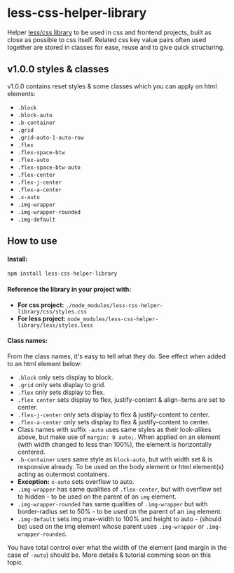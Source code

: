 # less-css-helper-library

Helper [less/css library](https://github.com/code-collabo/less-css-helper-library) to be used in css and frontend projects, built as close as possible to css itself. Related css key value pairs often used together are stored in classes for ease, reuse and to give quick structuring.
 
## v1.0.0 styles & classes
v1.0.0 contains reset styles & some classes which you can apply on html elements:

* `.block` 
* `.block-auto`
* `.b-container` 
* `.grid`
* `.grid-auto-1-auto-row` 
* `.flex` 
* `.flex-space-btw` 
* `.flex-auto` 
* `.flex-space-btw-auto` 
* `.flex-center` 
* `.flex-j-center` 
* `.flex-a-center` 
* `.x-auto` 
* `.img-wrapper` 
* `.img-wrapper-rounded` 
* `.img-default`

## How to use
#### Install:
`npm install less-css-helper-library`

#### Reference the library in your project with:
* **For css project:** `./node_modules/less-css-helper-library/css/styles.css`
* **For less project:** `node_modules/less-css-helper-library/less/styles.less`

#### Class names:
From the class names, it's easy to tell what they do. See effect when added to an html element below:
* `.block` only sets display to block.
* `.grid` only sets display to grid. 
* `.flex` only sets display to flex.
* `.flex center` sets display to flex, justify-content & align-items are set to center. 
* `.flex-j-center` only sets display to flex & justify-content to center.
* `.flex-a-center` only sets display to flex & justify-content to center.
* Class names with suffix `-auto` uses same styles as their look-alikes above, but make use of `margin: 0 auto;`. When applied on an element (with width changed to less than 100%), the element is horizontally centered. 
* `.b-container` uses same style as `block-auto`, but with width set & is responsive already. To be used on the body element or html element(s) acting as outermost containers.
* **Exception:** `x-auto` sets overflow to auto.
* `.img-wrapper` has same qualities of `.flex-center`, but with overflow set to hidden - to be used on the parent of an `img` element.
* `.img-wrapper-rounded` has same qualities of `.img-wrapper` but with border-radius set to 50% - to be used on the parent of an `img` element.
* `.img-default` sets img max-width to 100% and height to auto - (should be) used on the img element whose parent uses `.img-wrapper` or `.img-wrapper-rounded`.

You have total control over what the width of the element (and margin in the case of `-auto`) should be. More details & tutorial comming soon on this topic.

